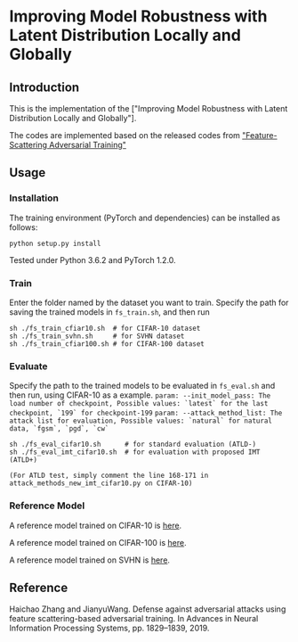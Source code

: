# Improving Model Robustness with Latent Distribution Locally and Globally

## Introduction
This is the implementation of the
["Improving Model Robustness with Latent Distribution Locally and Globally"].

The codes are implemented based on the released codes from ["Feature-Scattering Adversarial Training"](https://papers.nips.cc/paper/8459-defense-against-adversarial-attacks-using-feature-scattering-based-adversarial-training.pdf)

## Usage
### Installation
The training environment (PyTorch and dependencies) can be installed as follows:
```
python setup.py install
```
Tested under Python 3.6.2 and PyTorch 1.2.0.

### Train
Enter the folder named by the dataset you want to train. Specify the path for saving the trained models in ```fs_train.sh```, and then run
```
sh ./fs_train_cfiar10.sh  # for CIFAR-10 dataset
sh ./fs_train_svhn.sh     # for SVHN dataset
sh ./fs_train_cfiar100.sh # for CIFAR-100 dataset

```

### Evaluate
Specify the path to the trained models to be evaluated in ```fs_eval.sh``` and then run, using CIFAR-10 as a example. 
``` param: --init_model_pass: The load number of checkpoint, Possible values: `latest` for the last checkpoint, `199` for checkpoint-199 ``` 
```param: --attack_method_list: The attack list for evaluation, Possible values: `natural` for natural data, `fgsm`, `pgd`, `cw` ```
```
sh ./fs_eval_cifar10.sh      # for standard evaluation (ATLD-)
sh ./fs_eval_imt_cifar10.sh  # for evaluation with proposed IMT (ATLD+)

(For ATLD test, simply comment the line 168-171 in attack_methods_new_imt_cifar10.py on CIFAR-10)
```

### Reference Model
A reference model trained on CIFAR-10 is [here](https://drive.google.com/file/d/18NOtz_z29iMKdv92xTkXhZLVeCvg0N_o/view?usp=sharing).

A reference model trained on CIFAR-100 is [here](https://drive.google.com/file/d/1ZlNAqWvajZfNEQifTWqbBJjPdcXIjKhY/view?usp=sharing).

A reference model trained on SVHN is [here](https://drive.google.com/file/d/1T-fejNJFxNJzAiPtvmWIIOfYa9JLP7ea/view?usp=sharing).



## Reference
Haichao Zhang and JianyuWang. Defense against adversarial attacks using feature scattering-based adversarial training. In Advances in Neural Information Processing Systems, pp. 1829–1839, 2019.
